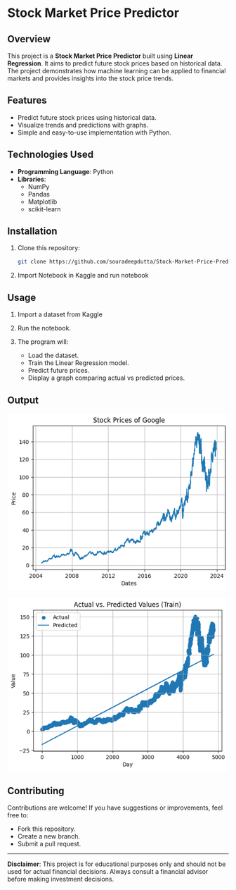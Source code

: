 # Stock Market Price Predictor

## Overview
This project is a **Stock Market Price Predictor** built using **Linear Regression**. It aims to predict future stock prices based on historical data. The project demonstrates how machine learning can be applied to financial markets and provides insights into the stock price trends.

## Features
- Predict future stock prices using historical data.
- Visualize trends and predictions with graphs.
- Simple and easy-to-use implementation with Python.

## Technologies Used
- **Programming Language**: Python
- **Libraries**:
  - NumPy
  - Pandas
  - Matplotlib
  - scikit-learn

## Installation
1. Clone this repository:
   ```bash
   git clone https://github.com/souradeepdutta/Stock-Market-Price-Predictor.git
   ```
2. Import Notebook in Kaggle and run notebook

## Usage
1. Import a dataset from Kaggle

2. Run the notebook.

3. The program will:
   - Load the dataset.
   - Train the Linear Regression model.
   - Predict future prices.
   - Display a graph comparing actual vs predicted prices.

## Output
![Stock Price](input.png)

![Stock Prediction Graph](output.png)

## Contributing
Contributions are welcome! If you have suggestions or improvements, feel free to:
- Fork this repository.
- Create a new branch.
- Submit a pull request.

---

**Disclaimer**: This project is for educational purposes only and should not be used for actual financial decisions. Always consult a financial advisor before making investment decisions.
